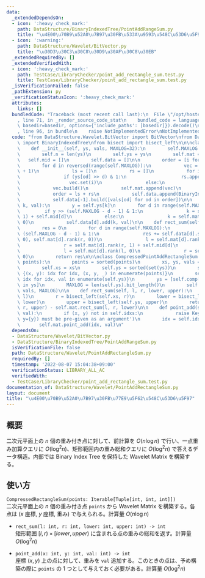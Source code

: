 ```yaml
---
data:
  _extendedDependsOn:
  - icon: ':heavy_check_mark:'
    path: DataStructure/BinaryIndexedTree/PointAddRangeSum.py
    title: "\u4E00\u70B9\u52A0\u7B97\u30FB\u533A\u9593\u548C\u53D6\u5F97"
  - icon: ':warning:'
    path: DataStructure/Wavelet/BitVector.py
    title: "\u30D3\u30C3\u30C8\u30D9\u30AF\u30C8\u30EB"
  _extendedRequiredBy: []
  _extendedVerifiedWith:
  - icon: ':heavy_check_mark:'
    path: TestCase/LibraryChecker/point_add_rectangle_sum.test.py
    title: TestCase/LibraryChecker/point_add_rectangle_sum.test.py
  _isVerificationFailed: false
  _pathExtension: py
  _verificationStatusIcon: ':heavy_check_mark:'
  attributes:
    links: []
  bundledCode: "Traceback (most recent call last):\n  File \"/opt/hostedtoolcache/Python/3.10.6/x64/lib/python3.10/site-packages/onlinejudge_verify/documentation/build.py\"\
    , line 71, in _render_source_code_stat\n    bundled_code = language.bundle(stat.path,\
    \ basedir=basedir, options={'include_paths': [basedir]}).decode()\n  File \"/opt/hostedtoolcache/Python/3.10.6/x64/lib/python3.10/site-packages/onlinejudge_verify/languages/python.py\"\
    , line 96, in bundle\n    raise NotImplementedError\nNotImplementedError\n"
  code: "from DataStructure.Wavelet.BitVector import BitVector\nfrom DataStructure.BinaryIndexedTree.PointAddRangeSum\
    \ import BinaryIndexedTree\nfrom bisect import bisect_left\n\n\nclass PointAddRectangleSum:\n\
    \    def __init__(self, ys, vals, MAXLOG=32):\n        self.MAXLOG = MAXLOG\n\
    \        self.n = len(ys)\n        self.ys = ys\n        self.mat = []\n     \
    \   self.mid = []\n        self.data = []\n\n        order = [i for i in range(self.n)]\n\
    \        for d in reversed(range(self.MAXLOG)):\n            vec = BitVector(self.n\
    \ + 1)\n            ls = []\n            rs = []\n            for i, od in enumerate(order):\n\
    \                if (ys[od] >> d) & 1:\n                    rs.append(od)\n  \
    \                  vec.set(i)\n                else:\n                    ls.append(od)\n\
    \            vec.build()\n            self.mat.append(vec)\n            self.mid.append(len(ls))\n\
    \            order = ls + rs\n            self.data.append(BinaryIndexedTree(self.n))\n\
    \            self.data[-1].build([vals[od] for od in order])\n\n    def point_add(self,\
    \ k, val):\n        y = self.ys[k]\n        for d in range(self.MAXLOG):\n   \
    \         if y >> (self.MAXLOG - d - 1) & 1:\n                k = self.mat[d].rank(k,\
    \ 1) + self.mid[d]\n            else:\n                k = self.mat[d].rank(k,\
    \ 0)\n            self.data[d].add(k, val)\n\n    def rect_sum(self, l, r, upper):\n\
    \        res = 0\n        for d in range(self.MAXLOG):\n            if upper >>\
    \ (self.MAXLOG - d - 1) & 1:\n                res += self.data[d].sum(self.mat[d].rank(l,\
    \ 0), self.mat[d].rank(r, 0))\n                l = self.mat[d].rank(l, 1) + self.mid[d]\n\
    \                r = self.mat[d].rank(r, 1) + self.mid[d]\n            else:\n\
    \                l = self.mat[d].rank(l, 0)\n                r = self.mat[d].rank(r,\
    \ 0)\n        return res\n\n\nclass CompressedPointAddRectangleSum:\n    def __init__(self,\
    \ points):\n        points = sorted(points)\n        xs, ys, vals = zip(*points)\n\
    \        self.xs = xs\n        self.ys = sorted(set(ys))\n        self.idxs =\
    \ {(x, y): idx for idx, (x, y, _) in enumerate(points)}\n        self.comp = {val:\
    \ idx for idx, val in enumerate(self.ys)}\n        ys = [self.comp[val] for val\
    \ in ys]\n        MAXLOG = len(self.ys).bit_length()\n        self.mat = PointAddRectangleSum(ys,\
    \ vals, MAXLOG)\n\n    def rect_sum(self, l, r, lower, upper):\n        l = bisect_left(self.xs,\
    \ l)\n        r = bisect_left(self.xs, r)\n        lower = bisect_left(self.ys,\
    \ lower)\n        upper = bisect_left(self.ys, upper)\n        return self.mat.rect_sum(l,\
    \ r, upper) - self.mat.rect_sum(l, r, lower)\n\n    def point_add(self, x, y,\
    \ val):\n        if (x, y) not in self.idxs:\n            raise KeyError(f'point(x={x},\
    \ y={y}) must be pre-given as an argument')\n        idx = self.idxs[x, y]\n \
    \       self.mat.point_add(idx, val)\n"
  dependsOn:
  - DataStructure/Wavelet/BitVector.py
  - DataStructure/BinaryIndexedTree/PointAddRangeSum.py
  isVerificationFile: false
  path: DataStructure/Wavelet/PointAddRectangleSum.py
  requiredBy: []
  timestamp: '2022-08-07 15:04:38+09:00'
  verificationStatus: LIBRARY_ALL_AC
  verifiedWith:
  - TestCase/LibraryChecker/point_add_rectangle_sum.test.py
documentation_of: DataStructure/Wavelet/PointAddRectangleSum.py
layout: document
title: "\u4E00\u70B9\u52A0\u7B97\u30FB\u77E9\u5F62\u548C\u53D6\u5F97"
---
```


## 概要
二次元平面上の $n$ 個の重み付き点に対して、前計算を $O(n \log n)$ で行い、一点重み加算クエリに $O(\log^2n)$、矩形範囲内の重み総和クエリに $O(\log^2n)$ で答えるデータ構造。内部では Binary Index Tree を保持した Wavelet Matrix を構築する。

## 使い方
`CompressedRectangleSum(points: Iterable[Tuple[int, int, int]])`  
二次元平面上の $n$ 個の重み付き点 `points` から Wavelet Matrix を構築する。各点は ($x$ 座標, $y$ 座標, 重み) で与えられる。計算量 $O(n \log n)$

- `rect_sum(l: int, r: int, lower: int, upper: int) -> int`  
矩形範囲 $\lbrack l, r) × \lbrack lower, upper)$ に含まれる点の重みの総和を返す。計算量 $O(\log^2n)$

- `point_add(x: int, y: int, val: int) -> int`  
座標 $(x, y)$ 上の点に対して、重みを `val` 追加する。このときの点は、予め構築の際に `points` の $1$ つとして与えておく必要がある。計算量 $O(\log^2n)$
